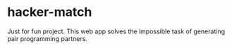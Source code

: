 hacker-match
============

Just for fun project. This web app solves the impossible task of generating pair programming partners.

